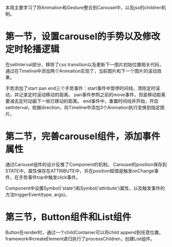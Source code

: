 本周主要学习了将Animation和Gesture整合到Carousel中，以及jsx的children机制。

# 第一节，设置carousel的手势以及修改定时轮播逻辑
在setInterval部分，移除了css transition以及更新下一图片初始位置相关代码，通过在Timeline中添加两个Animation实现了，当前图片和下一个图片的滚动效果。

手势添加了start pan end三个手势事件：start事件中暂停时间线，清除定时滚动，并记录定时滚动移动的距离。
pan事件参照之前的move事件，但是移动距离要减去定时动画下一帧已移动的距离。
end事件中，重置时间线并开始，开启setInterval，依据direction，向Timeline中添加3个Animation执行变换到指定图片。

# 第二节，完善carousel组件，添加事件属性
通过Carousel组件的设计反推了Component的机制。
Carousel的position保存到STATE中，属性保存在ATTRIBUTE中，并在position赋值是触发onChange事件，在手势事件top中触发click事件。

Component中设置Symbol('state')和Symbol('attribute')属性，以及触发事件的方法triggerEvent(type, args)。

# 第三节，Button组件和List组件
Button在render时，通过一个childContainer可以将child append到任意位置。
framework中createElement递归执行了processChildren，创建List组件。